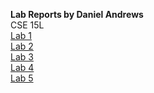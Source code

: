 **Lab Reports by Daniel Andrews**  
CSE 15L  
[Lab 1](https://thedonutdan.github.io/cse15l-lab-reports/lab1.html)  
[Lab 2](https://thedonutdan.github.io/cse15l-lab-reports/lab2.html)  
[Lab 3](https://thedonutdan.github.io/cse15l-lab-reports/lab3.html)  
[Lab 4](https://thedonutdan.github.io/cse15l-lab-reports/lab4.html)  
[Lab 5](https://thedonutdan.github.io/cse15l-lab-reports/lab5.html)

